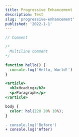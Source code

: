 ```yaml
---
title: Progressive Enhancement
description: Test
slug: 'progressive-enhancement'
published: '2022-1-1'
---
```


```js:example.js {8} showLineNumbers
// Comment

/*
  Multiline comment
*/

function hello() {
  console.log('Hello, World!')
}
```

```html:index.html {2-3} showLineNumbers
<article>
  <h2>Heading</h2>
  <p>Paragraph</p>
</article>
```

```css:global.css {2} showLineNumbers
body {
  color: hsl(220 20% 10%);
}
```

```diff
- console.log('Before')
+ console.log('After)
```